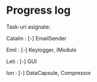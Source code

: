 # Progress log

Task-uri asignate:

Catalin : 
[-] EmailSender


Emil :
[-] Keylogger, IModule


Leti :
[-] GUI


Ion : 
[-] DataCapsule, Compressor
